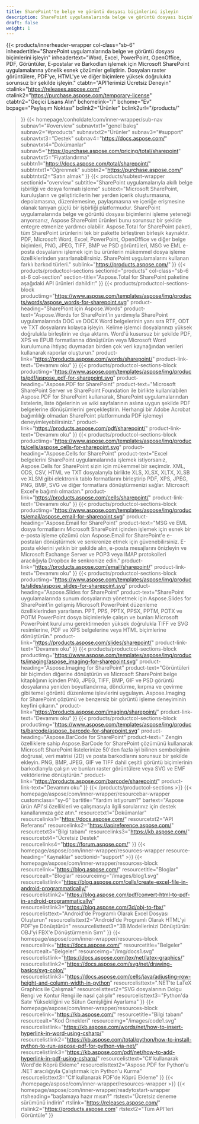 ```yaml
---
title: SharePoint'te belge ve görüntü dosyası biçimlerini işleyin
description: SharePoint uygulamalarında belge ve görüntü dosyası biçimlerinin düzenlenmesini, dönüştürülmesini ve işlenmesini otomatikleştirmek için güçlü Aspose API'lerine erişin.
draft: false
weight: 1
---
```

{{< products/innerheader-wrapper col-class="sb-6"
  inheadertitle="SharePoint uygulamalarında belge ve görüntü dosyası biçimlerini işleyin"
  inheadertext="Word, Excel, PowerPoint, OpenOffice, PDF, Görüntüler, E-postalar ve Barkodları işlemek için Microsoft SharePoint uygulamalarına yönelik esnek çözümler geliştirin. Dosyaları raster görüntülere, PDF'ye, HTML'ye ve diğer biçimlere yüksek doğrulukta sorunsuz bir şekilde işleyin."
  ctabtn="API'lerimizi Ücretsiz Deneyin"
  ctalink="https://releases.aspose.com/"
  ctalink2="https://purchase.aspose.com/temporary-license"
  ctabtn2="Geçici Lisans Alın"
  bchomelink="/"
  bchome="Ev"
  bcpage="Paylaşım Noktası"
  bclink2="Ürünler"
  bclink2url="/products/"
  >}}
  {{< homepage/conholdate/com/inner-wrapper/sub-nav 
subnav1="#overview"
subnavtxt1="genel bakış" 
subnav2="#products"
subnavtxt2="Ürünler" 
subnav3="#support"
subnavtxt3="Destek" 
subnav4="https://docs.aspose.com/"
subnavtxt4="Dokümanlar" 
subnav5="https://purchase.aspose.com/pricing/total/sharepoint"
subnavtxt5="Fiyatlandırma" 
subbtn1="https://docs.aspose.com/total/sharepoint/"
subbtntxt1="Öğrenmek"
subbtn2="https://purchase.aspose.com/"
subbtntxt2="Satın almak"
>}}
   {{< products/subtext-wrapper
   sectionid="overview" 
   subtitle="SharePoint uygulamalarıyla akıllı belge işbirliği ve dosya formatı işleme"
   subtext="Microsoft SharePoint, kuruluşların ve geliştiricilerin her yerden içerik oluşturmasına, depolamasına, düzenlemesine, paylaşmasına ve içeriğe erişmesine olanak tanıyan güçlü bir işbirliği platformudur. SharePoint uygulamalarında belge ve görüntü dosyası biçimlerini işleme yeteneği arıyorsanız, Aspose SharePoint ürünleri bunu sorunsuz bir şekilde entegre etmenize yardımcı olabilir. Aspose.Total for SharePoint paketi, tüm SharePoint ürünlerini tek bir pakette birleştiren birleşik kaynaktır. PDF, Microsoft Word, Excel, PowerPoint, OpenOffice ve diğer belge biçimleri, PNG, JPEG, TIFF, BMP ve PSD görüntüleri, MSG ve EML e-posta dosyalarını işlemek için bu ürünlerin mükemmel dosya işleme özelliklerinden yararlanabilirsiniz. SharePoint uygulamalarını kullanan farklı barkod türleri."
   sublink="https://products.aspose.com/"
   >}} 
{{< products/productcol-sections
sectionid="products" 
col-class="sb-6 st-6 col-section"
section-title="Aspose.Total for SharePoint paketine aşağıdaki API ürünleri dahildir:"
>}}
{{< products/productcol-sections-block
productimg="https://www.aspose.com/templates/aspose/img/products/words/aspose_words-for-sharepoint.svg"
product-heading="SharePiont için Aspose.Words"
product-text="Aspose.Words for SharePoint'in yardımıyla SharePoint uygulamalarında DOC ve DOCX Word belgelerinin yanı sıra RTF, ODT ve TXT dosyalarını kolayca işleyin. Kelime işlemci dosyalarınızı yüksek doğrulukla birleştirin ve dışa aktarın. Word'ü kusursuz bir şekilde PDF, XPS ve EPUB formatlarına dönüştürün veya Microsoft Word kurulumuna ihtiyaç duymadan birden çok veri kaynağından verileri kullanarak raporlar oluşturun."
product-link="https://products.aspose.com/words/sharepoint/"
product-link-text="Devamını oku"
>}}
{{< products/productcol-sections-block
productimg="https://www.aspose.com/templates/aspose/img/products/pdf/aspose_pdf-for-sharepoint.svg"
product-heading="Aspose.PDF for SharePoint"
product-text="Microsoft SharePoint Server ve SharePoint Foundation ile birlikte kullanılabilen Aspose.PDF for SharePoint kullanarak, SharePoint uygulamalarından listelerin, liste öğelerinin ve wiki sayfalarının aslına uygun şekilde PDF belgelerine dönüşümlerini gerçekleştirin. Herhangi bir Adobe Acrobat bağımlılığı olmadan SharePoint platformunda PDF işlemeyi deneyimleyebilirsiniz."
product-link="https://products.aspose.com/pdf/sharepoint/"
product-link-text="Devamını oku"
>}}
{{< products/productcol-sections-block
productimg="https://www.aspose.com/templates/aspose/img/products/cells/aspose_cells-for-sharepoint.svg"
product-heading="Aspose.Cells for SharePoint"
product-text="Excel belgelerini SharePoint uygulamalarında işlemek istiyorsanız, Aspose.Cells for SharePoint sizin için mükemmel bir seçimdir. XML, ODS, CSV, HTML ve TXT dosyalarıyla birlikte XLS, XLSX, XLTX, XLSB ve XLSM gibi elektronik tablo formatlarını birleştirip PDF, XPS, JPEG, PNG, BMP, SVG ve diğer formatlara dönüştürmenizi sağlar. Microsoft Excel'e bağımlı olmadan."
product-link="https://products.aspose.com/cells/sharepoint/"
product-link-text="Devamını oku"
>}}
{{< products/productcol-sections-block
productimg="https://www.aspose.com/templates/aspose/img/products/email/aspose_email-for-sharepoint.svg"
product-heading="Aspose.Email for SharePoint"
product-text="MSG ve EML dosya formatlarını Microsoft SharePoint içinden işlemek için esnek bir e-posta işleme çözümü olan Aspose.Email for SharePoint'e e-postaları dönüştürmek ve senkronize etmek için güvenebilirsiniz. E-posta eklerini yetkin bir şekilde alın, e-posta mesajlarını önizleyin ve Microsoft Exchange Server ve POP3 veya IMAP protokolleri aracılığıyla Dropbox ile senkronize edin."
product-link="https://products.aspose.com/email/sharepoint/"
product-link-text="Devamını oku"
>}}
{{< products/productcol-sections-block
productimg="https://www.aspose.com/templates/aspose/img/products/slides/aspose_slides-for-sharepoint.svg"
product-heading="Aspose.Slides for SharePoint"
product-text="SharePoint uygulamalarında sunum dosyalarınızı yönetmek için Aspose.Slides for SharePoint'in gelişmiş Microsoft PowerPoint düzenleme özelliklerinden yararlanın. PPT, PPS, PPTX, PPSX, PPTM, POTX ve POTM PowerPoint dosya biçimleriyle çalışın ve bunları Microsoft PowerPoint kurulumu gerektirmeden yüksek doğrulukla TIFF ve SVG resimlerine, PDF ve XPS belgelerine veya HTML biçimlerine dönüştürün."
product-link="https://products.aspose.com/slides/sharepoint/"
product-link-text="Devamını oku"
>}}
{{< products/productcol-sections-block
productimg="https://www.aspose.com/templates/aspose/img/products/imaging/aspose_imaging-for-sharepoint.svg"
product-heading="Aspose.Imaging for SharePoint"
product-text="Görüntüleri bir biçimden diğerine dönüştürün ve Microsoft SharePoint belge kitaplığının içinden PNG, JPEG, TIFF, BMP, GIF ve PSD görüntü dosyalarına yeniden boyutlandırma, döndürme, kırpma ve çevirme gibi temel görüntü düzenleme işlevlerini uygulayın. Aspose.Imaging for SharePoint çözümü ve benzersiz bir görüntü işleme deneyiminin keyfini çıkarın."
product-link="https://products.aspose.com/imaging/sharepoint/"
product-link-text="Devamını oku"
>}}
{{< products/productcol-sections-block
productimg="https://www.aspose.com/templates/aspose/img/products/barcode/aspose_barcode-for-sharepoint.svg"
product-heading="Aspose.BarCode for SharePoint"
product-text=" Zengin özelliklere sahip Aspose.BarCode for SharePoint çözümünü kullanarak Microsoft SharePoint listelerinize 50'den fazla iyi bilinen sembolojinin doğrusal, veri matrisi (2D) ve posta barkodlarını sorunsuz bir şekilde ekleyin. PNG, BMP, JPEG, GIF ve TIFF dahil çeşitli görüntü biçimlerinin barkodlarıyla çalışın ve bunları raster görüntülere veya SVG ve EMF vektörlerine dönüştürün."
product-link="https://products.aspose.com/barcode/sharepoint/"
product-link-text="Devamını oku"
>}} 
{{< /products/productcol-sections >}}
{{< homepage/aspose/com/inner-wrapper/resourcebar-wrapper
customclass="sy-6"
bartitle="Yardım istiyorum?"
bartext="Aspose ürün API'si özellikleri ve çalışmasıyla ilgili sorularınız için destek kanallarımıza göz atın."
resourcetxt1="Dokümanlar"
resourcelinks1="https://docs.aspose.com/"
resourcetxt2="API Referansı"
resourcelinks2="https://apireference.aspose.com/"
resourcetxt3="Bilgi tabanı"
resourcelinks3="https://kb.aspose.com/"
resourcetxt4="Ücretsiz Destek"
resourcelinks4="https://forum.aspose.com/"
>}}
{{< homepage/aspose/com/inner-wrapper/resources-wrapper
resource-heading="Kaynaklar"
sectionid="support" >}}
{{< homepage/aspose/com/inner-wrapper/resources-block
resourcelink="https://blog.aspose.com/"
resourcetitle="Bloglar"
resourcealt="Bloglar"
resourceimg="/images/blog1.svg"
resourcelistlink="https://blog.aspose.com/cells/create-excel-file-in-android-programmatically/"
resourcelistlink2="https://blog.aspose.com/pdf/convert-html-to-pdf-in-android-programmatically/"
resourcelistlink3="https://blog.aspose.com/3d/obj-to-fbx/"
resourcelisttext="Android'de Programlı Olarak Excel Dosyası Oluşturun"
resourcelisttext2="Android'de Programlı Olarak HTML'yi PDF'ye Dönüştürün"
resourcelisttext3="3B Modellerinizi Dönüştürün: OBJ'yi FBX'e Dönüştürmenin Sırrı"
>}}
{{< homepage/aspose/com/inner-wrapper/resources-block
resourcelink="https://docs.aspose.com/"
resourcetitle="Belgeler"
resourcealt="Belgeler"
resourceimg="/img/docs1.svg"
resourcelistlink="https://docs.aspose.com/tex/net/latex-graphics/"
resourcelistlink2="https://docs.aspose.com/svg/net/drawing-basics/svg-color/"
resourcelistlink3="https://docs.aspose.com/cells/java/adjusting-row-height-and-column-width-in-python"
resourcelisttext=".NET'te LaTeX Graphics ile Çalışmak"
resourcelisttext2="SVG dosyalarının Dolgu Rengi ve Kontur Rengi ile nasıl çalışılır"
resourcelisttext3="Python'da Satır Yüksekliğini ve Sütun Genişliğini Ayarlama"
>}}
{{< homepage/aspose/com/inner-wrapper/resources-block
resourcelink="https://kb.aspose.com/"
resourcetitle="Bilgi tabanı"
resourcealt="Kod Örnekleri"
resourceimg="/images/code1.svg"
resourcelistlink="https://kb.aspose.com/words/net/how-to-insert-hyperlink-in-word-using-csharp/"
resourcelistlink2="https://kb.aspose.com/total/python/how-to-install-python-to-run-aspose-pdf-for-python-via-net/"
resourcelistlink3="https://kb.aspose.com/pdf/net/how-to-add-hyperlink-in-pdf-using-csharp/"
resourcelisttext="C# kullanarak Word'de Köprü Ekleme"
resourcelisttext2="Aspose.PDF for Python'u .NET aracılığıyla Çalıştırmak için Python'u Kurma"
resourcelisttext3="C# kullanarak PDF'de Köprü Ekleme"
>}}
{{< /homepage/aspose/com/inner-wrapper/resources-wrapper >}}
{{< homepage/aspose/com/inner-wrapper/readytostart-wrapper
rtsheading="başlamaya hazır mısın?"
rtstext="Ücretsiz deneme sürümünü indirin"
rtslink="https://releases.aspose.com/"
rtslink2="https://products.aspose.com"
rtstext2="Tüm API'leri Görüntüle" 
>}}
